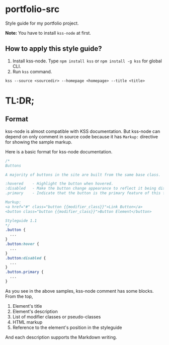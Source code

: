 portfolio-src
=================

Style guide for my portfolio project.

**Note:** You have to install `kss-node` at first.

How to apply this style guide?
------------------------------
1. Install kss-node. Type `npm install kss` or `npm install -g kss` for global CLI.
2. Run `kss` command.

```
kss --source <sourcedir> --homepage <homepage> --title <title>
```


TL:DR;
===================

Format
------
kss-node is almost compatible with KSS documentation.
But kss-node can depend on only comment in source code because it has `Markup:` directive for showing the sample markup.

Here is a basic format for kss-node documentation.

```css
/*
Buttons

A majority of buttons in the site are built from the same base class.

:hovered    - Highlight the button when hovered.
:disabled   - Make the button change appearance to reflect it being disabled.
.primary    - Indicate that the button is the primary feature of this form.

Markup:
<a href="#" class="button {{modifier_class}}">Link Button</a>
<button class="button {{modifier_class}}">Button Element</button>

Styleguide 1.1
*/
.button {
  ...
}
.button:hover {
  ...
}
.button:disabled {
  ...
}
.button.primary {
  ...
}
```

As you see in the above samples, kss-node comment has some blocks.
From the top,

1. Element's title
2. Element's description
3. List of modifier classes or pseudo-classes
4. HTML markup
5. Reference to the element's position in the styleguide

And each description supports the Markdown writing.

